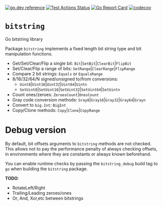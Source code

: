 [![go.dev reference](https://img.shields.io/badge/go.dev-reference-007d9c?logo=go&logoColor=white&style=flat-square)](https://pkg.go.dev/github.com/arl/bitstring)
[![Test Actions Status](https://github.com/arl/bitstring/workflows/Test/badge.svg)](https://github.com/arl/bitstring/actions)
[![Go Report Card](https://goreportcard.com/badge/github.com/arl/bitstring)](https://goreportcard.com/report/github.com/arl/bitstring)
[![codecov](https://codecov.io/gh/arl/bitstring/branch/main/graph/badge.svg)](https://codecov.io/gh/arl/bitstring)

# `bitstring`

Go bitstring library

Package `bitstring` implements a fixed length bit string type and bit manipulation functions.

 - Get/Set/Clear/Flip a single bit: `Bit`|`SetBit`|`ClearBit`|`FlipBit`
 - Set/Clear/Flip a range of bits: `SetRange`|`ClearRange`|`FlipRange`
 - Compare 2 bit strings: `Equals` or `EqualsRange`
 - 8/16/32/64/N signed/unsigned to/from conversions:
   - `Uint8`|`Uint16`|`Uint32`|`Uint64`|`Uintn`
   - `SetUint8`|`SetUint16`|`SetUint32`|`SetUint64`|`SetUintn`
 - Count ones/zeroes: `ZeroesCount`|`OnesCount`
 - Gray code conversion methods: `Gray8`|`Gray16`|`Gray32`|`Gray64`|`Grayn`
 - Convert to `big.Int`: `BigInt`
 - Copy/Clone methods: `Copy`|`Clone`|`CopyRange`


# Debug version

By default, bit offsets arguments to `bitstring` methods are not checked. This
allows not to pay the performance penalty of always checking offsets, in
environments where they are constants or always known beforehand.

You can enable runtime checks by passing the `bitstring_debug` build tag to `go`
when building the `bitstring` package.

**TODO**:
 - RotateLeft/Right
 - Trailing/Leading zeroes/ones
 - Or, And, Xor,etc between bitstrings